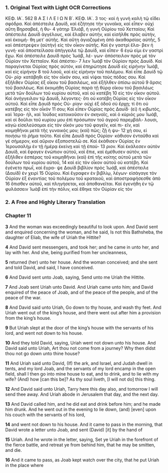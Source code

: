 ### 1. Original Text with Light OCR Corrections

ΚΕΦ. ΙΑ΄.
562               Β Α Σ Ι Λ Ε Ι Ω Ν   Β΄.         ΚΕΦ. ΙΑ΄.
3 τος· καὶ ἡ γυνὴ καλὴ τῷ εἴδει σφόδρα. Καὶ ἀπέστειλε Δαυίδ,
  καὶ ἐζήτησε τὴν γυναῖκα, καὶ εἶπεν· οὐχὶ αὕτη Βηρσαβεέ, ἡ θυ-
4 γάτηρ Ἐλιάβ, ἡ γυνὴ Οὐρίου τοῦ Χετταίου; Καὶ ἀπέστειλε Δαυίδ
  ἀγγέλους, καὶ ἔλαβεν αὐτήν, καὶ εἰσῆλθε πρὸς αὐτήν, καὶ ἐκοιμή-
  θη μετ᾿ αὐτῆς. Καὶ αὕτη ἁγιαζομένη ἀπὸ ἀκαθαρσίας αὐτῆς,
5 καὶ ἀπέστρεψεν (αὐτὴν) εἰς τὸν οἶκον αὐτῆς. Καὶ ἐν γαστρὶ ἔλα-
  βεν ἡ γυνή· καὶ ἀποστείλασα ἀπήγγειλε τῷ Δαυίδ, καὶ εἶπεν·
6 ἐγώ εἰμι ἐν γαστρὶ ἔχω. Καὶ ἀπέστειλε Δαυίδ πρὸς Ἰωάβ, λέ-
  γων· ἀπόστειλον πρὸς μέ τὸν Οὐρίαν τὸν Χετταῖον. Καὶ ἀπέστει-
7 λεν Ἰωὰβ τὸν Οὐρίαν πρὸς Δαυίδ. Καὶ παραγίνεται Οὐρίας πρὸς
  αὐτόν, καὶ ἐπηρώτησε Δαυίδ εἰς εἰρήνην Ἰωάβ, καὶ εἰς εἰρήνην
8 τοῦ λαοῦ, καὶ εἰς εἰρήνην τοῦ πολέμου. Καὶ εἶπε Δαυίδ τῷ Οὐ-
  ρίᾳ· κατάβηθι εἰς τὸν οἶκόν σου, καὶ νίψαι τοὺς πόδας σου. Καὶ
  ἐξῆλθεν Οὐρίας ἐξ οἴκου τοῦ βασιλέως, καὶ ἐξῆλθεν ὀπίσω αὐτοῦ
9 ἄρσις τοῦ βασιλέως. Καὶ ἐκοιμήθη Οὐρίας παρὰ τῇ θύρᾳ οἴκου
  τοῦ βασιλέως μετὰ τῶν δούλων τοῦ κυρίου αὐτοῦ, καὶ οὐ κατέβη
10 εἰς τὸν οἶκον αὐτοῦ. Καὶ ἀνήγγειλαν τῷ Δαυίδ, λέγοντες· ὅτι οὐ
   κατέβη Οὐρίας εἰς τὸν οἶκον αὐτοῦ. Καὶ εἶπε Δαυίδ πρὸς Οὐ-
   ρίαν· οὐχὶ ἐξ ὁδοῦ σὺ ἔρχῃ; τί ὅτι οὐ κατέβης εἰς τὸν οἶκόν
11 σου; Καὶ εἶπεν Οὐρίας πρὸς Δαυίδ· (εἰ) ἡ κιβωτός, καὶ Ἰσρα-
   ήλ, καὶ Ἰούδας κατοικοῦσιν ἐν σκηναῖς, καὶ ὁ κύριός μου Ἰωάβ,
   καὶ οἱ δοῦλοι τοῦ κυρίου μου ἐπὶ πρόσωπον τοῦ ἀγροῦ παρεμβάλ-
   λουσι, κἀγὼ εἰσελεύσομαι εἰς τὸν οἶκόν μου τοῦ φαγεῖν, καὶ πι-
   εῖν, καὶ κοιμηθῆναι μετὰ τῆς γυναικός μου; (καὶ) πῶς; ζῇ ἡ ψυ-
12 χή σου, εἰ ποιήσω τὸ ῥῆμα τοῦτο. Καὶ εἶπε Δαυίδ πρὸς Οὐρίαν·
   κάθισον ἐνταῦθα καὶ γέ σήμερον, καὶ αὔριον ἐξαποστελῶ σε. Καὶ
   ἐκάθισεν Οὐρίας ἐν Ἱερουσαλὴμ ἐν τῇ ἡμέρᾳ ἐκείνῃ καὶ τῇ ἐπαύ-
13 ριον. Καὶ ἐκάλεσεν αὐτὸν Δαυίδ, καὶ ἔφαγεν ἐνώπιον αὐτοῦ, καὶ
   ἔπιε, καὶ ἐμέθυσεν αὐτόν, καὶ ἐξῆλθεν ἑσπέρας τοῦ κοιμηθῆναι
   (καὶ) ἐπὶ τῆς κοίτης αὐτοῦ μετὰ τῶν δούλων τοῦ κυρίου αὐτοῦ,
14 καὶ εἰς τὸν οἶκον αὐτοῦ οὐ κατέβη. Καὶ ἐγένετο πρωΐ, καὶ ἔγρα-
   ψε Δαυίδ βιβλίον πρὸς Ἰωάβ, καὶ ἀπέστειλε (Δαυίδ) ἐν χειρὶ
15 Οὐρίου. Καὶ ἔγραφεν ἐν βιβλίῳ, λέγων· εἰσάγαγε τὸν Οὐρίαν
   ἐξ ἐναντίας τοῦ πολέμου τοῦ κραταιοῦ, καὶ ἀποστραφήσεσθε ἀπὸ
16 ὄπισθεν αὐτοῦ, καὶ πληγήσεται, καὶ ἀποθανεῖται. Καὶ ἐγενήθη ἐν
   τῷ φυλάσσειν Ἰωὰβ ἐπὶ τὴν πόλιν, καὶ ἔθηκε τὸν Οὐρίαν εἰς τὸν

### 2. A Free and Highly Literary Translation

### Chapter 11

**3** And the woman was exceedingly beautiful to look upon. And David sent and enquired concerning the woman, and he said, Is not this Bathsheba, the daughter of Eliab, the wife of Uriah the Hittite?

**4** And David sent messengers, and took her; and he came in unto her, and lay with her. And she, being purified from her uncleanness,

**5** returned (her) unto her house. And the woman conceived; and she sent and told David, and said, I have conceived.

**6** And David sent unto Joab, saying, Send unto me Uriah the Hittite.

**7** And Joab sent Uriah unto David. And Uriah came unto him; and David enquired of the peace of Joab, and of the peace of the people, and of the peace of the war.

**8** And David said unto Uriah, Go down to thy house, and wash thy feet. And Uriah went out of the king’s house, and there went out after him a provision from the king’s house.

**9** But Uriah slept at the door of the king’s house with the servants of his lord, and went not down to his house.

**10** And they told David, saying, Uriah went not down unto his house. And David said unto Uriah, Art thou not come from a journey? Why then didst thou not go down unto thine house?

**11** And Uriah said unto David, (If) the ark, and Israel, and Judah dwell in tents, and my lord Joab, and the servants of my lord encamp in the open field, shall I then go into mine house to eat, and to drink, and to lie with my wife? (And) how [can this be]? As thy soul liveth, [I will not do] this thing.

**12** And David said unto Uriah, Tarry here this day also, and tomorrow I will send thee away. And Uriah abode in Jerusalem that day, and the next day.

**13** And David called him, and he did eat and drink before him; and he made him drunk. And he went out in the evening to lie down, (and) [even] upon his couch with the servants of his lord,

**14** and went not down to his house. And it came to pass in the morning, that David wrote a letter unto Joab, and sent (David) [it] by the hand of

**15** Uriah. And he wrote in the letter, saying, Set ye Uriah in the forefront of the fierce battle, and retreat ye from behind him, that he may be smitten, and die.

**16** And it came to pass, as Joab kept watch over the city, that he put Uriah in the place where